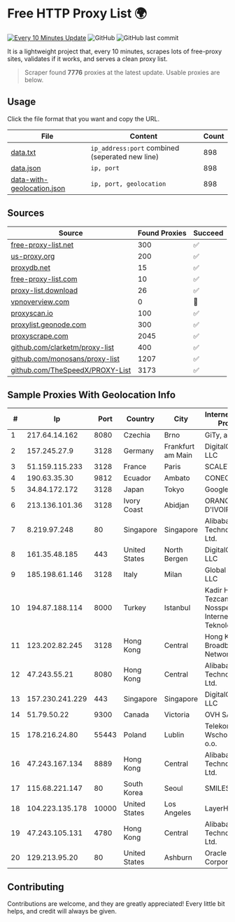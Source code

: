
# Free HTTP Proxy List 🌍

[![Every 10 Minutes Update](https://github.com/mertguvencli/http-proxy-list/actions/workflows/main.yml/badge.svg?branch=main)](https://github.com/mertguvencli/http-proxy-list/actions/workflows/main.yml)
![GitHub](https://img.shields.io/github/license/mertguvencli/http-proxy-list)
![GitHub last commit](https://img.shields.io/github/last-commit/mertguvencli/http-proxy-list)

It is a lightweight project that, every 10 minutes, scrapes lots of free-proxy sites, validates if it works, and serves a clean proxy list.


> Scraper found **7776** proxies at the latest update. Usable proxies are below.

## Usage

Click the file format that you want and copy the URL.


|File|Content|Count|
|----|-------|-----|
|[data.txt](https://raw.githubusercontent.com/mertguvencli/http-proxy-list/main/proxy-list/data.txt)|`ip_address:port` combined (seperated new line)|898|
|[data.json](https://raw.githubusercontent.com/mertguvencli/http-proxy-list/main/proxy-list/data.json)|`ip, port`|898|
|[data-with-geolocation.json](https://raw.githubusercontent.com/mertguvencli/http-proxy-list/main/proxy-list/data-with-geolocation.json)|`ip, port, geolocation`|898|

## Sources

|Source|Found Proxies|Succeed|
|------|-------------|-------|
|[free-proxy-list.net](https://free-proxy-list.net)|300|✅|
|[us-proxy.org](https://www.us-proxy.org)|200|✅|
|[proxydb.net](http://proxydb.net)|15|✅|
|[free-proxy-list.com](https://free-proxy-list.com/?page=&port=&type%5B%5D=http&type%5B%5D=https&up_time=0&search=Search)|10|✅|
|[proxy-list.download](https://www.proxy-list.download/HTTP)|26|✅|
|[vpnoverview.com](https://vpnoverview.com/privacy/anonymous-browsing/free-proxy-servers)|0|🚫|
|[proxyscan.io](https://www.proxyscan.io)|100|✅|
|[proxylist.geonode.com](https://proxylist.geonode.com/api/proxy-list?limit=300&page=1&sort_by=lastChecked&sort_type=desc&protocols=http,https)|300|✅|
|[proxyscrape.com](https://api.proxyscrape.com/v2/?request=displayproxies&protocol=http&timeout=10000&country=all&ssl=all&anonymity=all)|2045|✅|
|[github.com/clarketm/proxy-list](https://raw.githubusercontent.com/clarketm/proxy-list/master/proxy-list-raw.txt)|400|✅|
|[github.com/monosans/proxy-list](https://raw.githubusercontent.com/monosans/proxy-list/main/proxies/http.txt)|1207|✅|
|[github.com/TheSpeedX/PROXY-List](https://raw.githubusercontent.com/TheSpeedX/PROXY-List/master/http.txt)|3173|✅|


## Sample Proxies With Geolocation Info

|#|Ip|Port|Country|City|Internet Service Provider|
|-|--|----|-------|----|-------------------------|
|1|217.64.14.162|8080|Czechia|Brno|GiTy, a.s.|
|2|157.245.27.9|3128|Germany|Frankfurt am Main|DigitalOcean, LLC|
|3|51.159.115.233|3128|France|Paris|SCALEWAY|
|4|190.63.35.30|9812|Ecuador|Ambato|CONECEL|
|5|34.84.172.172|3128|Japan|Tokyo|Google LLC|
|6|213.136.101.36|3128|Ivory Coast|Abidjan|ORANGE COTE D'IVOIRE|
|7|8.219.97.248|80|Singapore|Singapore|Alibaba (US) Technology Co., Ltd.|
|8|161.35.48.185|443|United States|North Bergen|DigitalOcean, LLC|
|9|185.198.61.146|3128|Italy|Milan|Global Router LLC|
|10|194.87.188.114|8000|Turkey|Istanbul|Kadir Huseyin Tezcan Nosspeed Internet Teknolojileri|
|11|123.202.82.245|3128|Hong Kong|Central|Hong Kong Broadband Network Ltd|
|12|47.243.55.21|8080|Hong Kong|Central|Alibaba (US) Technology Co., Ltd.|
|13|157.230.241.229|443|Singapore|Singapore|DigitalOcean, LLC|
|14|51.79.50.22|9300|Canada|Victoria|OVH SAS|
|15|178.216.24.80|55443|Poland|Lublin|Telekomunikacja Wschod sp. z o.o.|
|16|47.243.167.134|8889|Hong Kong|Central|Alibaba (US) Technology Co., Ltd.|
|17|115.68.221.147|80|South Korea|Seoul|SMILESERV|
|18|104.223.135.178|10000|United States|Los Angeles|LayerHost|
|19|47.243.105.131|4780|Hong Kong|Central|Alibaba (US) Technology Co., Ltd.|
|20|129.213.95.20|80|United States|Ashburn|Oracle Corporation|



## Contributing

Contributions are welcome, and they are greatly appreciated! Every
little bit helps, and credit will always be given.

